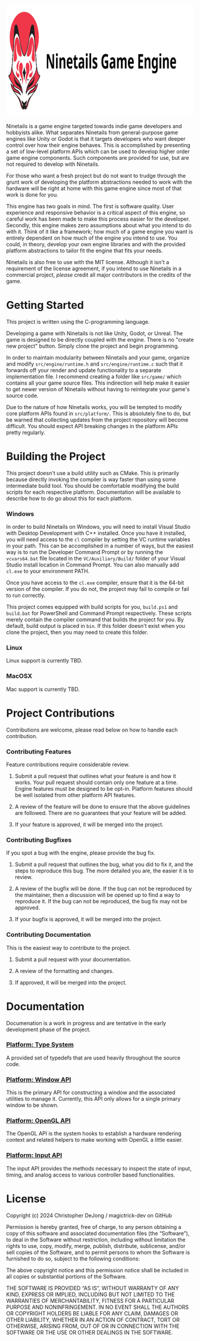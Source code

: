 <p align="center"><a href="https://www.vecteezy.com"><img src="./doc/display.svg" style="display: inline-text;" height="300px" /></a></p>

Ninetails is a game engine targeted towards indie game developers and hobbyists alike.
What separates Ninetails from general-purpose game engines like Unity or Godot is that
it targets developers who want deeper control over how their engine behaves. This is
accomplished by presenting a set of low-level platform APIs which can be used to develop
higher order game engine components. Such components are provided for use, but are not
required to develop with Ninetails.

For those who want a fresh project but do not want to trudge through the grunt work of developing
the platform abstractions needed to work with the hardware will be right at home with
this game engine since most of that work is done for you.

This engine has two goals in mind. The first is software quality. User experience and
responsive behavior is a critical aspect of this engine, so careful work has been made
to make this process easier for the developer. Secondly, this engine makes zero assumptions
about what you intend to do with it. Think of it like a framework; how much of a game engine
you want is entirely dependent on how much of the engine you intend to use. You could,
in theory, develop your own engine libraries and with the provided platform abstractions to
tailor fit the engine that fits your needs.

Ninetails is also free to use with the MIT license. Although it isn't a requirement of the
license agreement, if you intend to use Ninetails in a commercial project, *please* credit
all major contributors in the credits of the game.

# Getting Started

This project is written using the C-programming language.

Developing a game with Ninetails is not like Unity, Godot, or Unreal. The game
is designed to be directly coupled with the engine. There is no "create new project" button. Simply
clone the project and begin programming.

In order to maintain modularity between Ninetails and your game, organize and modify
`src/engine/runtime.h` and `src/engine/runtime.c` such that it forwards off your
render and update functionality to a separate implementation file. I recommend creating
a folder like `src/game/` which contains all your game source files. This indirection
will help make it easier to get newer version of Ninetails without having to reintegrate
your game's source code.

Due to the nature of how Ninetails works, you will be tempted to modify core platform
APIs found in `src/platform/`. This is absolutely fine to do, but be warned that collecting
updates from the project repository will become difficult. You should expect API
breaking changes in the platform APIs pretty regularly.

# Building the Project

This project doesn't use a build utility such as CMake. This is primarily because directly
invoking the compiler is way faster than using some intermediate build tool. You should
be comfortable modifying the build scripts for each respective platform. Documentation
will be available to describe how to do go about this for each platform.

### Windows

In order to build Ninetails on Windows, you will need to install Visual Studio with Desktop
Development with C++ installed. Once you have it installed, you will need access to the `cl`
compiler by setting the VC runtime variables in your path. This can be accomplished in a
number of ways, but the easiest way is to run the Developer Command Prompt or by running
the `vcvars64.bat` file located in the `VC/Auxiliary/Build/` folder of your Visual Studio
install location in Command Prompt. You can also manually add `cl.exe` to your environment PATH.

Once you have access to the `cl.exe` compiler, ensure that it is the 64-bit
version of the compiler. If you do not, the project may fail to compile or fail to run correctly.

This project comes equipped with build scripts for you, `build.ps1` and `build.bat` for PowerShell
and Command Prompt respectively. These scripts merely contain the compiler command that builds the
project for you. By default, build output is placed in `bin`. If this folder doesn't exist when you
clone the project, then you may need to create this folder.

### Linux

Linux support is currently TBD.

### MacOSX

Mac support is currently TBD.

# Project Contributions

Contributions are welcome, please read below on how to handle each contribution.

### Contributing Features

Feature contributions require considerable review.

1.  Submit a pull request that outlines what your feature is and how it works. Your
    pull request should contain only one feature at a time. Engine features must be
    designed to be opt-in. Platform features should be well isolated from other
    platform API features.

2.  A review of the feature will be done to ensure that the above guidelines are followed.
    There are no guarantees that your feature will be added.

3.  If your feature is approved, it will be merged into the project.

### Contributing Bugfixes

If you spot a bug with the engine, please provide the bug fix.

1.  Submit a pull request that outlines the bug, what you did to fix it, and the steps
    to reproduce this bug. The more detailed you are, the easier it is to review.

2.  A review of the bugfix will be done. If the bug can not be reproduced by the maintainer,
    then a discussion will be opened up to find a way to reproduce it. If the bug can not
    be reproduced, the bug fix may not be approved.

3.  If your bugfix is approved, it will be merged into the project.

### Contributing Documentation

This is the easiest way to contribute to the project.

1.  Submit a pull request with your documentation.

2.  A review of the formatting and changes.

3.  If approved, it will be merged into the project.

# Documentation

Documenation is a work in progress and are tentative in the early development phase
of the project.

### **[Platform: Type System](./doc/TYPE_SYSTEM.md)**

A provided set of typedefs that are used heavily throughout the source code.

### **[Platform: Window API](./doc/WINDOW_API.md)**

This is the primary API for constructing a window and the associated utilities to manage it.
Currently, this API only allows for a single primary window to be shown.

### **[Platform: OpenGL API](./doc/OPENGL_API.md)**

The OpenGL API is the system hooks to establish a hardware rendering context and
related helpers to make working with OpenGL a little easier.

### **[Platform: Input API](./doc/INPUT_API.md)**

The input API provides the methods necessary to inspect the state of input, timing,
and analog access to various controller based functionalities.

# License

Copyright (c) 2024 Christopher DeJong / magictrick-dev on GitHub

Permission is hereby granted, free of charge, to any person obtaining a copy of
this software and associated documentation files (the “Software”), to deal in
the Software without restriction, including without limitation the rights to
use, copy, modify, merge, publish, distribute, sublicense, and/or sell copies
of the Software, and to permit persons to whom the Software is furnished to do
so, subject to the following conditions:

The above copyright notice and this permission notice shall be included in all
copies or substantial portions of the Software.

THE SOFTWARE IS PROVIDED “AS IS”, WITHOUT WARRANTY OF ANY KIND, EXPRESS OR
IMPLIED, INCLUDING BUT NOT LIMITED TO THE WARRANTIES OF MERCHANTABILITY,
FITNESS FOR A PARTICULAR PURPOSE AND NONINFRINGEMENT. IN NO EVENT SHALL THE
AUTHORS OR COPYRIGHT HOLDERS BE LIABLE FOR ANY CLAIM, DAMAGES OR OTHER
LIABILITY, WHETHER IN AN ACTION OF CONTRACT, TORT OR OTHERWISE, ARISING FROM,
OUT OF OR IN CONNECTION WITH THE SOFTWARE OR THE USE OR OTHER DEALINGS IN THE
SOFTWARE.
